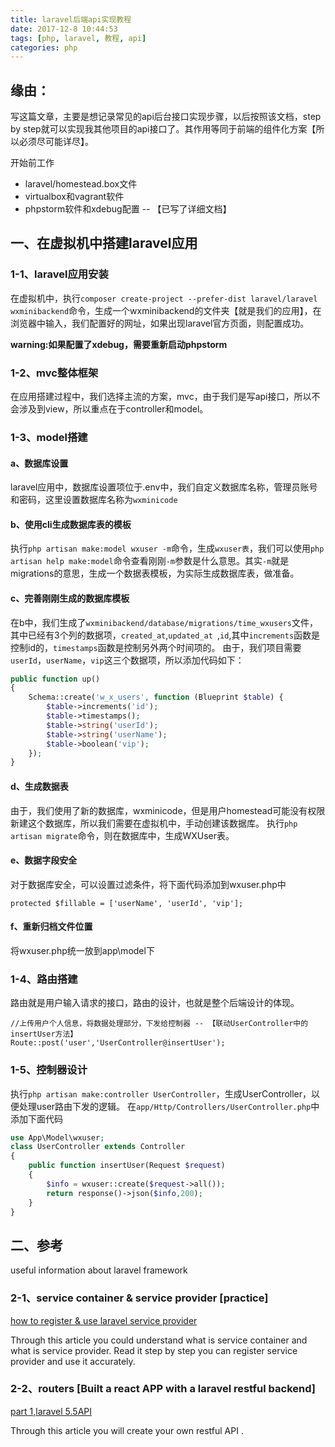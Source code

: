 ```yaml
---
title: laravel后端api实现教程
date: 2017-12-8 10:44:53
tags: [php, laravel, 教程, api]
categories: php
---
```


## 缘由：
写这篇文章，主要是想记录常见的api后台接口实现步骤，以后按照该文档，step by step就可以实现我其他项目的api接口了。其作用等同于前端的组件化方案【所以必须尽可能详尽】。

<!--more-->

开始前工作

* laravel/homestead.box文件
* virtualbox和vagrant软件
* phpstorm软件和xdebug配置 -- 【已写了详细文档】

## 一、在虚拟机中搭建laravel应用
### 1-1、laravel应用安装
在虚拟机中，执行`composer create-project --prefer-dist laravel/laravel wxminibackend`命令，生成一个wxminibackend的文件夹【就是我们的应用】，在浏览器中输入，我们配置好的网址，如果出现laravel官方页面，则配置成功。

**warning:如果配置了xdebug，需要重新启动phpstorm**

### 1-2、mvc整体框架
在应用搭建过程中，我们选择主流的方案，mvc，由于我们是写api接口，所以不会涉及到view，所以重点在于controller和model。

### 1-3、model搭建
#### a、数据库设置
laravel应用中，数据库设置项位于.env中，我们自定义数据库名称，管理员账号和密码，这里设置数据库名称为`wxminicode`

#### b、使用cli生成数据库表的模板
执行`php artisan make:model wxuser -m`命令，生成`wxuser表`，我们可以使用`php artisan help make:model`命令查看刚刚`-m`参数是什么意思。其实`-m`就是migrations的意思，生成一个数据表模板，为实际生成数据库表，做准备。

#### c、完善刚刚生成的数据库模板
在b中，我们生成了`wxminibackend/database/migrations/time_wxusers`文件，其中已经有3个列的数据项，`created_at`,`updated_at `,`id`,其中`increments`函数是控制id的，`timestamps`函数是控制另外两个时间项的。
由于，我们项目需要`userId`，`userName`，`vip`这三个数据项，所以添加代码如下：

```php
public function up()
{
    Schema::create('w_x_users', function (Blueprint $table) {
        $table->increments('id');
        $table->timestamps();
        $table->string('userId');
        $table->string('userName');
        $table->boolean('vip');
    });
}
```

#### d、生成数据表
由于，我们使用了新的数据库，wxminicode，但是用户homestead可能没有权限新建这个数据库，所以我们需要在虚拟机中，手动创建该数据库。
执行`php artisan migrate`命令，则在数据库中，生成WXUser表。

#### e、数据字段安全
对于数据库安全，可以设置过滤条件，将下面代码添加到wxuser.php中
```
protected $fillable = ['userName', 'userId', 'vip'];
```

#### f、重新归档文件位置
将wxuser.php统一放到app\model下

### 1-4、路由搭建
路由就是用户输入请求的接口，路由的设计，也就是整个后端设计的体现。
```
//上传用户个人信息，将数据处理部分，下发给控制器 -- 【联动UserController中的insertUser方法】
Route::post('user','UserController@insertUser');
```


### 1-5、控制器设计
执行`php artisan make:controller UserController`，生成UserController，以便处理user路由下发的逻辑。
在`app/Http/Controllers/UserController.php`中添加下面代码

```php
use App\Model\wxuser;
class UserController extends Controller
{
    public function insertUser(Request $request)
    {
        $info = wxuser::create($request->all());
        return response()->json($info,200);
    }
}
```


## 二、参考
useful information about laravel framework

### 2-1、service container & service provider [practice]

[how to register & use laravel service provider](https://code.tutsplus.com/tutorials/how-to-register-use-laravel-service-providers--cms-28966)

Through this article you could understand what is service container and what is service provider.
Read it step by step you can register service provider and use it accurately.

### 2-2、routers [Built a react APP with a laravel restful backend]

[part 1,laravel 5.5API ](https://code.tutsplus.com/tutorials/build-a-react-app-with-laravel-restful-backend-part-1-laravel-5-api--cms-29442)


Through this article you will create your own restful API .








